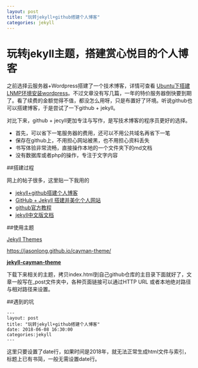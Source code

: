 ```yaml
---
layout: post
title: "玩转jekyll+github搭建个人博客"
categories: jekyll
---
```

# 玩转jekyll主题，搭建赏心悦目的个人博客
之前选择云服务器+Wordpress搭建了一个技术博客，详情可查看 [Ubuntu下搭建LNMP环境安装wordpress]()。不过文章没有写几篇，一年的特价服务器倒快要到期了。看了续费的金额觉得不值，都没怎么用呀，只是布置好了环境。听说github也可以搭建博客，于是尝试了一下github + jekyll。

对比下来，github + jecyll更加专注与写作，是写技术博客的程序员更好的选择。

- 首先，可以省下一笔服务器的费用，还可以不用公共域名再省下一笔
- 保存在github上，不用担心网站被黑，也不用担心资料丢失
- 书写体验非常流畅，直接操作本地的一个文件夹下的md文档
- 没有数据库或者php的操作，专注于文字内容

##搭建过程

网上的帖子很多，这里贴一下我用的

- [jekyll+github搭建个人博客](https://www.cnblogs.com/yehui-mmd/p/6286271.html)
- [GitHub + Jekyll 搭建并美化个人网站](https://www.jianshu.com/p/85ca31174488)
- [github官方教程](https://pages.github.com/)
- [jekyll中文版文档](https://www.jekyll.com.cn/docs/home/)

##使用主题

[Jekyll Themes](https://link.jianshu.com?t=http://jekyllthemes.org/)

https://jasonlong.github.io/cayman-theme/

[**jekyll-cayman-theme**](https://github.com/pietromenna/jekyll-cayman-theme)

下载下来相关的主题，拷贝index.html到自己github仓库的主目录下面就好了，文章一般写在_post文件夹中，各种页面链接可以通过HTTP URL 或者本地绝对路径与相对路径来设置。

##遇到的坑
```
---
layout: post
title: "玩转jekyll+github搭建个人博客"
date: 2018-06-08 16:30:00
categories:jekyll
---
```

这里只要设置了date行，如果时间是2018年，就无法正常生成html文件与索引，标题上已有书简，一般无需设置date行。
